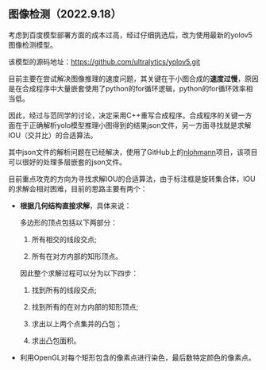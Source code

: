 ## 图像检测（2022.9.18）

考虑到百度模型部署方面的成本过高，经过仔细挑选后，改为使用最新的yolov5图像检测模型。

该模型的源码地址：https://github.com/ultralytics/yolov5.git

目前主要在尝试解决图像推理的速度问题，其关键在于小图合成的**速度过慢**，原因是在合成程序中大量嵌套使用了python的for循环逻辑，python的for循环效率相当低。

因此，经过与范同学的讨论，决定采用C++重写合成程序。合成程序的关键一方面在于正确解析yolo模型推理小图得到的结果json文件，另一方面寻找就是求解IOU（交并比）的合适算法。

其中json文件的解析问题在已经解决，使用了GitHub上的[nlohmann](https://github.com/nlohmann)项目，该项目可以很好的处理多层嵌套的json文件。

目前重点攻克的方向为寻找求解IOU的合适算法，由于标注框是旋转集合体，IOU的求解会相对困难，目前的思路主要有两个：

- **根据几何结构直接求解**，具体来说：

  多边形的顶点包括以下两部分：
  1. 所有相交的线段交点;

  2. 所有在对方内部的知形顶点。
    
  因此整个求解过程可以分为以下四步：
  1. 找到所有的线段交点;

  2. 找到所有的在对方内部的知形顶点;

  2. 求出以上两个点集并的凸包；

  3. 求出凸包面积。

- 利用OpenGL对每个矩形包含的像素点进行染色，最后数特定颜色的像素点。





